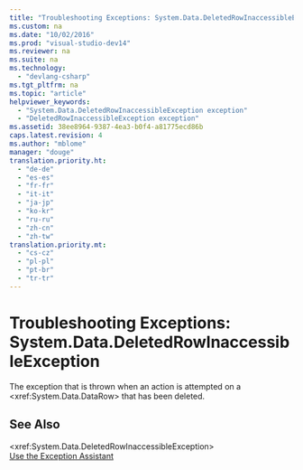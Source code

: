 ```yaml
---
title: "Troubleshooting Exceptions: System.Data.DeletedRowInaccessibleException"
ms.custom: na
ms.date: "10/02/2016"
ms.prod: "visual-studio-dev14"
ms.reviewer: na
ms.suite: na
ms.technology: 
  - "devlang-csharp"
ms.tgt_pltfrm: na
ms.topic: "article"
helpviewer_keywords: 
  - "System.Data.DeletedRowInaccessibleException exception"
  - "DeletedRowInaccessibleException exception"
ms.assetid: 38ee8964-9387-4ea3-b0f4-a81775ecd86b
caps.latest.revision: 4
ms.author: "mblome"
manager: "douge"
translation.priority.ht: 
  - "de-de"
  - "es-es"
  - "fr-fr"
  - "it-it"
  - "ja-jp"
  - "ko-kr"
  - "ru-ru"
  - "zh-cn"
  - "zh-tw"
translation.priority.mt: 
  - "cs-cz"
  - "pl-pl"
  - "pt-br"
  - "tr-tr"
---
```

# Troubleshooting Exceptions: System.Data.DeletedRowInaccessibleException
The exception that is thrown when an action is attempted on a \<xref:System.Data.DataRow> that has been deleted.  
  
## See Also  
 \<xref:System.Data.DeletedRowInaccessibleException>   
 [Use the Exception Assistant](../Topic/How%20to:%20Use%20the%20Exception%20Assistant.md)